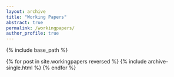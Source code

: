 ```yaml
---
layout: archive
title: "Working Papers"
abstract: true
permalink: /workingpapers/
author_profile: true
---
```


{% include base_path %}

{% for post in site.workingpapers reversed %}
  {% include archive-single.html %}
{% endfor %}

